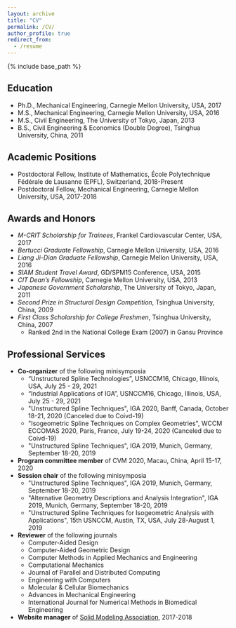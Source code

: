 ```yaml
---
layout: archive
title: "CV"
permalink: /CV/
author_profile: true
redirect_from:
  - /resume
---
```


{% include base_path %}

Education
---------
* Ph.D., Mechanical Engineering, Carnegie Mellon University, USA, 2017
* M.S., Mechanical Engineering, Carnegie Mellon University, USA, 2016
* M.S., Civil Engineering, The University of Tokyo, Japan, 2013
* B.S., Civil Engineering & Economics (Double Degree), Tsinghua University, China, 2011

Academic Positions
------------------
* Postdoctoral Fellow, Institute of Mathematics, École Polytechnique Fédérale de Lausanne (EPFL), Switzerland, 2018-Present
* Postdoctoral Fellow, Mechanical Engineering, Carnegie Mellon University, USA, 2017-2018

Awards and Honors
-----------------
* _M-CRIT Scholarship for Trainees_, Frankel Cardiovascular Center, USA, 2017
* _Bertucci Graduate Fellowship_, Carnegie Mellon University, USA, 2016
* _Liang Ji-Dian Graduate Fellowship_, Carnegie Mellon University, USA, 2016
* _SIAM Student Travel Award_, GD/SPM15 Conference, USA, 2015
* _CIT Dean’s Fellowship_, Carnegie Mellon University, USA, 2013
* _Japanese Government Scholarship_, The University of Tokyo, Japan, 2011
* _Second Prize in Structural Design Competition_, Tsinghua University, China, 2009
* _First Class Scholarship for College Freshmen_, Tsinghua University, China, 2007
  - Ranked 2nd in the National College Exam (2007) in Gansu Province
  
Professional Services
---------------------
* __Co-organizer__ of the following minisymposia
  * “Unstructured Spline Technologies”, USNCCM16, Chicago, Illinois, USA, July 25 - 29, 2021
  * “Industrial Applications of IGA”, USNCCM16, Chicago, Illinois, USA, July 25 - 29, 2021
  * "Unstructured Spline Techniques", IGA 2020, Banff, Canada, October 18-21, 2020 (Canceled due to Coivd-19)
  * "Isogeometric Spline Techniques on Complex Geometries", WCCM ECCOMAS 2020, Paris, France, July 19-24, 2020 (Canceled due to Coivd-19)
  * "Unstructured Spline Techniques", IGA 2019, Munich, Germany, September 18-20, 2019
* __Program committee member__ of CVM 2020, Macau, China, April 15-17, 2020
* __Session chair__ of the following minisymposia
  * "Unstructured Spline Techniques", IGA 2019, Munich, Germany, September 18-20, 2019
  * "Alternative Geometry Descriptions and Analysis Integration", IGA 2019, Munich, Germany, September 18-20, 2019
  * "Unstructured Spline Techniques for Isogeometric Analysis with Applications", 15th USNCCM, Austin, TX, USA, July 28-August 1, 2019 
* __Reviewer__ of the following journals
  * Computer-Aided Design
  * Computer-Aided Geometric Design
  * Computer Methods in Applied Mechanics and Engineering
  * Computational Mechanics
  * Journal of Parallel and Distributed Computing
  * Engineering with Computers
  * Molecular & Cellular Biomechanics
  * Advances in Mechanical Engineering
  * International Journal for Numerical Methods in Biomedical Engineering
* __Website manager__ of [Solid Modeling Association](http://solidmodeling.org/), 2017-2018
